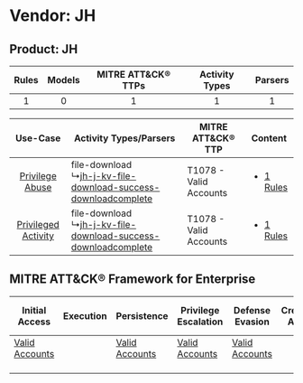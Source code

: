 Vendor: JH
==========
Product: JH
-----------
| Rules | Models | MITRE ATT&CK® TTPs | Activity Types | Parsers |
|:-----:|:------:|:------------------:|:--------------:|:-------:|
|   1   |   0    |         1          |       1        |    1    |

|    Use-Case    | Activity Types/Parsers    | MITRE ATT&CK® TTP          | Content    |
|:----:| ---- | ---- | ---- |
|     [Privilege Abuse](../../../UseCases/uc_privilege_abuse.md)     |  file-download<br> ↳[jh-j-kv-file-download-success-downloadcomplete](Ps/pC_jhjkvfiledownloadsuccessdownloadcomplete.md)<br> | T1078 - Valid Accounts<br> | [<ul><li>1 Rules</li></ul>](RM/r_m_jh_jh_Privilege_Abuse.md)     |
| [Privileged Activity](../../../UseCases/uc_privileged_activity.md) |  file-download<br> ↳[jh-j-kv-file-download-success-downloadcomplete](Ps/pC_jhjkvfiledownloadsuccessdownloadcomplete.md)<br> | T1078 - Valid Accounts<br> | [<ul><li>1 Rules</li></ul>](RM/r_m_jh_jh_Privileged_Activity.md) |

MITRE ATT&CK® Framework for Enterprise
--------------------------------------
| Initial Access                                                      | Execution | Persistence                                                         | Privilege Escalation                                                | Defense Evasion                                                     | Credential Access | Discovery | Lateral Movement | Collection | Command and Control | Exfiltration | Impact |
| ------------------------------------------------------------------- | --------- | ------------------------------------------------------------------- | ------------------------------------------------------------------- | ------------------------------------------------------------------- | ----------------- | --------- | ---------------- | ---------- | ------------------- | ------------ | ------ |
| [Valid Accounts](https://attack.mitre.org/techniques/T1078)<br><br> |           | [Valid Accounts](https://attack.mitre.org/techniques/T1078)<br><br> | [Valid Accounts](https://attack.mitre.org/techniques/T1078)<br><br> | [Valid Accounts](https://attack.mitre.org/techniques/T1078)<br><br> |                   |           |                  |            |                     |              |        |